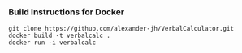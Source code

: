 ### Build Instructions for Docker
```
git clone https://github.com/alexander-jh/VerbalCalculator.git
docker build -t verbalcalc .
docker run -i verbalcalc
```